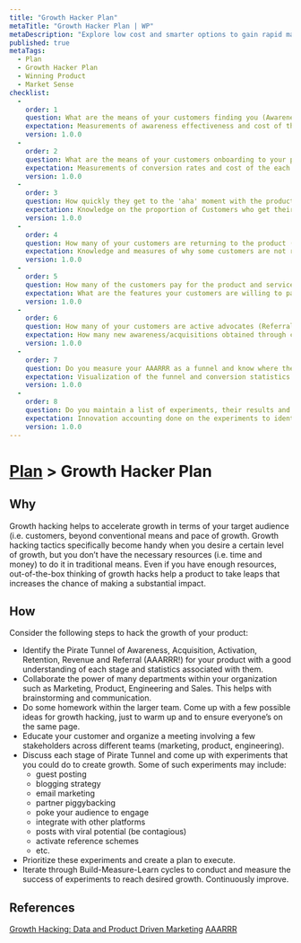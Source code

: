 ```yaml
---
title: "Growth Hacker Plan"
metaTitle: "Growth Hacker Plan | WP"
metaDescription: "Explore low cost and smarter options to gain rapid market reach in a short time for growth through referrals and up-sales."
published: true
metaTags:
  - Plan
  - Growth Hacker Plan
  - Winning Product
  - Market Sense
checklist: 
  -
    order: 1
    question: What are the means of your customers finding you (Awareness)?
    expectation: Measurements of awareness effectiveness and cost of the each method.
    version: 1.0.0
  -
    order: 2
    question: What are the means of your customers onboarding to your product (Acquisition)?
    expectation: Measurements of conversion rates and cost of the each method.
    version: 1.0.0
  -
    order: 3
    question: How quickly they get to the 'aha' moment with the product (Activation)?
    expectation: Knowledge on the proportion of Customers who get their first win (value) through the product and time/effort taken to get there.
    version: 1.0.0
  -
    order: 4
    question: How many of your customers are returning to the product (Retention)?
    expectation: Knowledge and measures of why some customers are not returning. How frequently the returning customers use the product. What are the features making the customers to return?
    version: 1.0.0
  -
    order: 5
    question: How many of the customers pay for the product and services (Revenue)?
    expectation: What are the features your customers are willing to pay. How to increase the revenue per customer?
    version: 1.0.0
  -
    order: 6
    question: How many of your customers are active advocates (Referral)?
    expectation: How many new awareness/acquisitions obtained through customer referrals? How can we improve that?
    version: 1.0.0
  -
    order: 7
    question: Do you measure your AAARRR as a funnel and know where the bottlenecks are?
    expectation: Visualization of the funnel and conversion statistics at each funnel stage.
    version: 1.0.0
  -
    order: 8
    question: Do you maintain a list of experiments, their results and what tactics bring the most impact on your target market?
    expectation: Innovation accounting done on the experiments to identify the most effective growth hacking tactics for your business.
    version: 1.0.0
---
```

# [Plan](../4-plan.md) > Growth Hacker Plan

## Why

Growth hacking helps to accelerate growth in terms of your target audience (i.e. customers, beyond conventional means and pace of growth. Growth hacking tactics specifically become handy when you desire a certain level of growth, but you don’t have the necessary resources (i.e. time and money) to do it in traditional means. Even if you have enough resources, out-of-the-box thinking of growth hacks help a product to take leaps that increases the chance of making a substantial impact.

## How

Consider the following steps to hack the growth of your product:

- Identify the Pirate Tunnel of Awareness, Acquisition, Activation, Retention, Revenue and Referral (AAARRR!) for your product with a good understanding of each stage and statistics associated with them.
- Collaborate the power of many departments within your organization such as Marketing, Product, Engineering and Sales. This helps with brainstorming and communication.
- Do some homework within the larger team. Come up with a few possible ideas for growth hacking, just to warm up and to ensure everyone’s on the same page.
- Educate your customer and organize a meeting involving a few stakeholders across different teams (marketing, product, engineering).
- Discuss each stage of Pirate Tunnel and come up with experiments that you could do to create growth. Some of such experiments may include:
  - guest posting
  - blogging strategy
  - email marketing
  - partner piggybacking
  - poke your audience to engage
  - integrate with other platforms
  - posts with viral potential (be contagious)
  - activate reference schemes
  - etc.
- Prioritize these experiments and create a plan to execute.
- Iterate through Build-Measure-Learn cycles to conduct and measure the success of experiments to reach desired growth. Continuously improve.

## References

[Growth Hacking: Data and Product Driven Marketing](https://www.youtube.com/watch?v=ajccEoAhfmc)
[AAARRR](https://growwithward.com/aaarrr-pirate-funnel/)
